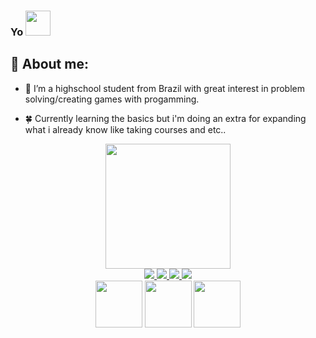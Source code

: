 ### Yo <img src="https://media.giphy.com/media/05zW9D5WgvEn72eNMk/giphy.gif" width="40"/>

## :herb: About me:

- 🌱 I’m a highschool student from Brazil with great interest in problem solving/creating games with progamming.

- 🍀 Currently learning the basics but i'm doing an extra for expanding what i already know like taking courses and etc..

<div id="header" align="center">
  <img src="https://media.giphy.com/media/gjrYDwbjnK8x36xZIO/giphy.gif" width="200"/>
</div>

<div id="badges" align = "center">
  <a href="https://www.youtube.com/channel/UCpn4vN8Vc04IEnOhli3DvOA">
  <img src="https://img.shields.io/badge/YouTube-FF0000?style=for-the-badge&logo=youtube&logoColor=white"/>
  </a>
   
  <a href="https://www.youtube.com/channel/UCpn4vN8Vc04IEnOhli3DvOA">
  <img src="https://img.shields.io/badge/Gmail-D14836?style=for-the-badge&logo=gmail&logoColor=white"/>
  </a>
  
  <a href="https://github.com/matteo015">
  <img src="https://img.shields.io/badge/GitHub-100000?style=for-the-badge&logo=github&logoColor=white"/>
  </a>
  
  <a href="">
  <img src="https://img.shields.io/badge/Instagram-E4405F?style=for-the-badge&logo=instagram&logoColor=white"/>
  </a>
  
</div>
  
  <div id="display" align="center">
    <img src="https://img.shields.io/badge/C-00599C?style=for-the-badge&logo=c&logoColor=white" width="75" />
    <img src="https://img.shields.io/badge/C%23-239120?style=for-the-badge&logo=c-sharp&logoColor=white" width="75" />
    <img src="https://img.shields.io/badge/JavaScript-F7DF1E?style=for-the-badge&logo=javascript&logoColor=black" width="75"/>
  </div>
